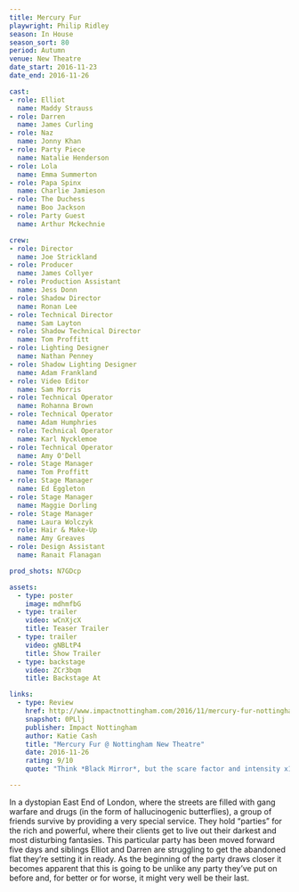 ```yaml
---
title: Mercury Fur
playwright: Philip Ridley
season: In House
season_sort: 80
period: Autumn
venue: New Theatre
date_start: 2016-11-23
date_end: 2016-11-26

cast:
- role: Elliot
  name: Maddy Strauss
- role: Darren
  name: James Curling
- role: Naz
  name: Jonny Khan
- role: Party Piece
  name: Natalie Henderson
- role: Lola
  name: Emma Summerton
- role: Papa Spinx
  name: Charlie Jamieson
- role: The Duchess
  name: Boo Jackson
- role: Party Guest
  name: Arthur Mckechnie

crew:
- role: Director
  name: Joe Strickland
- role: Producer
  name: James Collyer
- role: Production Assistant
  name: Jess Donn
- role: Shadow Director
  name: Ronan Lee
- role: Technical Director
  name: Sam Layton
- role: Shadow Technical Director
  name: Tom Proffitt
- role: Lighting Designer
  name: Nathan Penney
- role: Shadow Lighting Designer
  name: Adam Frankland
- role: Video Editor
  name: Sam Morris
- role: Technical Operator
  name: Rohanna Brown
- role: Technical Operator
  name: Adam Humphries
- role: Technical Operator
  name: Karl Nycklemoe
- role: Technical Operator
  name: Amy O'Dell
- role: Stage Manager
  name: Tom Proffitt
- role: Stage Manager
  name: Ed Eggleton
- role: Stage Manager
  name: Maggie Dorling
- role: Stage Manager
  name: Laura Wolczyk
- role: Hair & Make-Up
  name: Amy Greaves
- role: Design Assistant
  name: Ranait Flanagan

prod_shots: N7GDcp

assets:
  - type: poster
    image: mdhmfbG
  - type: trailer
    video: wCnXjcX
    title: Teaser Trailer
  - type: trailer
    video: gNBLtP4
    title: Show Trailer
  - type: backstage
    video: ZCr3bqm
    title: Backstage At

links:
  - type: Review
    href: http://www.impactnottingham.com/2016/11/mercury-fur-nottingham-new-theatre/
    snapshot: 0PLlj
    publisher: Impact Nottingham
    author: Katie Cash
    title: "Mercury Fur @ Nottingham New Theatre"
    date: 2016-11-26
    rating: 9/10
    quote: "Think *Black Mirror*, but the scare factor and intensity x10."

---
```


In a dystopian East End of London, where the streets are filled with gang warfare and drugs (in the form of hallucinogenic butterflies), a group of friends survive by providing a very special service. They hold “parties” for the rich and powerful, where their clients get to live out their darkest and most disturbing fantasies. This particular party has been moved forward five days and siblings Elliot and Darren are struggling to get the abandoned flat they’re setting it in ready. As the beginning of the party draws closer it becomes apparent that this is going to be unlike any party they’ve put on before and, for better or for worse, it might very well be their last.
